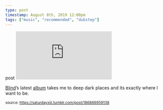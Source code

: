 ```yaml
---
type: post
timestamp: August 8th, 2019 12:00pm
tags: ["music", "recommended", "dubstep"]
---
```

post
<embed type="audio/mpeg" src="https://bandcamp.com/stream_redirect?enc=mp3-128&amp;track_id=3114575757&amp;ts=1618890939&amp;t=80e1a1359e25e2d6017cc5b80f4852fdf25de0f9"></embed>
                    
                                               
<a href="https://www.blindedm.com" target="_blank">Blind</a>’s latest <a href="https://blindhandicap.bandcamp.com/album/submerged" target="_blank">album</a> takes me to deep dark places and its exactly where I want to be.
 
                                    
                                
<small>source: https://saturdayxiii.tumblr.com/post/186866959138</small>